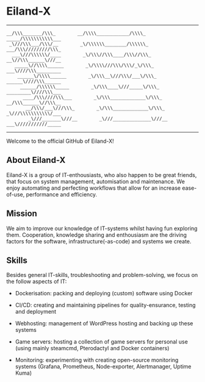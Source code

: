 # Eiland-X

----------------------------------------------------------------------------------------
```
__/\\\_______/\\\_        __/\\\\____________/\\\\_        _____/\\\\\\\\\\\___        
 _\///\\\___/\\\/__        _\/\\\\\\________/\\\\\\_        ___/\\\/////////\\\_       
  ___\///\\\\\\/____        _\/\\\//\\\____/\\\//\\\_        __\//\\\______\///__      
   _____\//\\\\______        _\/\\\\///\\\/\\\/_\/\\\_        ___\////\\\_________     
    ______\/\\\\______        _\/\\\__\///\\\/___\/\\\_        ______\////\\\______    
     ______/\\\\\\_____        _\/\\\____\///_____\/\\\_        _________\////\\\___   
      ____/\\\////\\\___        _\/\\\_____________\/\\\_        __/\\\______\//\\\__  
       __/\\\/___\///\\\_        _\/\\\_____________\/\\\_        _\///\\\\\\\\\\\/___ 
        _\///_______\///__        _\///______________\///__        ___\///////////_____
```
----------------------------------------------------------------------------------------



Welcome to the official GitHub of Eiland-X!

## About Eiland-X

Eiland-X is a group of IT-enthousiasts, who also happen to be great friends, that focus on system management, automisation and maintenance. We enjoy automating and perfecting workflows that allow for an increase ease-of-use, performance and efficiency. 

## Mission

We aim to improve our knowledge of IT-systems whilst having fun exploring them. Cooperation, knowledge sharing and enthousiasm are the driving factors for the software, infrastructure(-as-code) and systems we create. 

## Skills

Besides general IT-skills, troubleshooting and problem-solving, we focus on the follow aspects of IT:

- Dockerisation: packing and deploying (custom) software using Docker

- CI/CD: creating and maintaining pipelines for quality-ensurance, testing and deployment

- Webhosting: management of WordPress hosting and backing up these systems

- Game servers: hosting a collection of game servers for personal use (using mainly steamcmd, Pterodactyl and Docker containers)

- Monitoring: experimenting with creating open-source monitoring systems (Grafana, Prometheus, Node-exporter, Alertmanager, Uptime Kuma)

<!-- ## Contact

Add some contact information? -->
